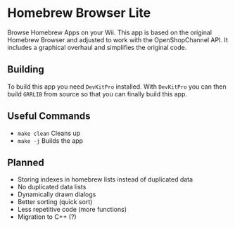 # Homebrew Browser Lite

Browse Homebrew Apps on your Wii.
This app is based on the original Homebrew Browser and adjusted to work with the OpenShopChannel API.
It includes a graphical overhaul and simplifies the original code.

## Building

To build this app you need `DevKitPro` installed.
With `DevKitPro` you can then build `GRRLIB` from source so that you can finally build this app.

## Useful Commands
- `make clean` Cleans up
- `make -j` Builds the app

## Planned
- Storing indexes in homebrew lists instead of duplicated data
- No duplicated data lists
- Dynamically drawn dialogs
- Better sorting (quick sort)
- Less repetitive code (more functions)
- Migration to C++ (?)
